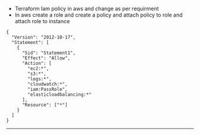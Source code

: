 
- Terraform Iam policy in aws and change as per requirment
- In aws create a role and create a policy and attach policy to role and attach role to instance  
```
{
  "Version": "2012-10-17",
  "Statement": [
    {
      "Sid": "Statement1",
      "Effect": "Allow",
      "Action": [
        "ec2:*",
        "s3:*",
        "logs:*",
        "cloudwatch:*",
        "iam:PassRole",
        "elasticloadbalancing:*"
      ],
      "Resource": ["*"]
    }
  ]
}
```

---
